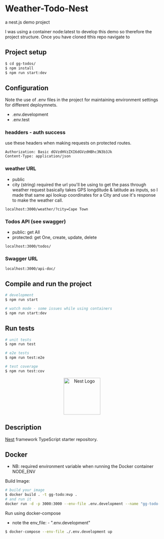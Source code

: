 # Weather-Todo-Nest
a nest.js demo project

I was using a container node:latest to develop this demo so therefore the project structure.
Once you have cloned tthis repo navigate to 

## Project setup

```bash
$ cd gg-todos/
$ npm install
$ npm run start:dev
```
## Configuration
Note the use of .env files in the project for maintaining environment settings for different deploymnets.
- .env.development
- .env.test

### headders - auth  success 
use these headers when making requests on protected routes.
```
Authorization: Basic dGVzdHVzZXI6dGVzdHBhc3N3b3Jk
Content-Type: application/json
```

### weather URL 
- public
- city (string) required
the url you'll be using to get the pass through weather request basically takes GPS longditude & latitude as inputs, 
so I made that same api lookup coordinates for a City and use it's response to make the weather call.
```
localhost:3000/weather/?city=Cape Town
```

### Todos API (see swagger) 
- public: get All
- protected: get One, create, update, delete
```
localhost:3000/todos/
```

### Swagger URL 
```
localhost:3000/api-doc/
```

## Compile and run the project

```bash
# development
$ npm run start

# watch mode - some issues while using containers
$ npm run start:dev
```

## Run tests

```bash
# unit tests
$ npm run test

# e2e tests
$ npm run test:e2e

# test coverage
$ npm run test:cov
```


<p align="center">
  <a href="http://nestjs.com/" target="blank"><img src="https://nestjs.com/img/logo-small.svg" width="120" alt="Nest Logo" /></a>
</p>

[circleci-image]: https://img.shields.io/circleci/build/github/nestjs/nest/master?token=abc123def456
[circleci-url]: https://circleci.com/gh/nestjs/nest

## Description

[Nest](https://github.com/nestjs/nest) framework TypeScript starter repository.

## Docker

- NB: required environment variable when running the Docker container NODE_ENV 

Build Image:
```bash
# build your image 
$ docker build . -t gg-todo:mvp .
# and run it 
docker run -d -p 3000:3000 --env-file .env.development --name "gg-todo-mvp" gg-todo:mvp
```

Run using docker-compose
- note the env_file: - ".env.development"
```bash
$ docker-compose --env-file ./.env.development up
```
